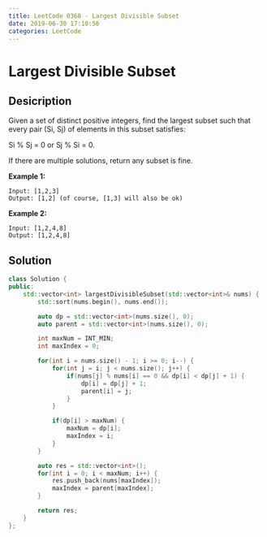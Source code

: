 ```yaml
---
title: LeetCode 0368 - Largest Divisible Subset
date: 2019-06-30 17:10:56
categories: LeetCode
---
```

# Largest Divisible Subset

<!--more-->

## Desicription

Given a set of distinct positive integers, find the largest subset such that every pair (Si, Sj) of elements in this subset satisfies:

Si % Sj = 0 or Sj % Si = 0.

If there are multiple solutions, return any subset is fine.

**Example 1:**

```
Input: [1,2,3]
Output: [1,2] (of course, [1,3] will also be ok)
```

**Example 2:**

```
Input: [1,2,4,8]
Output: [1,2,4,8]
```

## Solution

```cpp
class Solution {
public:
    std::vector<int> largestDivisibleSubset(std::vector<int>& nums) {
        std::sort(nums.begin(), nums.end());

        auto dp = std::vector<int>(nums.size(), 0);
        auto parent = std::vector<int>(nums.size(), 0);

        int maxNum = INT_MIN;
        int maxIndex = 0;

        for(int i = nums.size() - 1; i >= 0; i--) {
            for(int j = i; j < nums.size(); j++) {
                if(nums[j] % nums[i] == 0 && dp[i] < dp[j] + 1) {
                    dp[i] = dp[j] + 1;
                    parent[i] = j;
                }
            }

            if(dp[i] > maxNum) {
                maxNum = dp[i];
                maxIndex = i;
            }
        }

        auto res = std::vector<int>();
        for(int i = 0; i < maxNum; i++) {
            res.push_back(nums[maxIndex]);
            maxIndex = parent[maxIndex];
        }

        return res;
    }
};
```